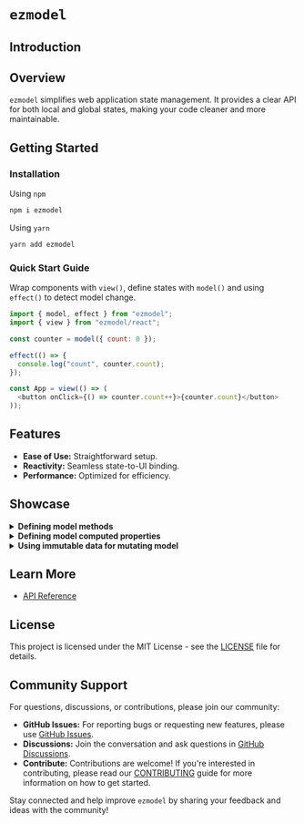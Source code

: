 # `ezmodel`

## Introduction

## Overview

`ezmodel` simplifies web application state management. It provides a clear API for both local and global states, making your code cleaner and more maintainable.

## Getting Started

### Installation

Using `npm`

```bash
npm i ezmodel
```

Using `yarn`

```bash
yarn add ezmodel
```

### Quick Start Guide

Wrap components with `view()`, define states with `model()` and using `effect()` to detect model change.

```js
import { model, effect } from "ezmodel";
import { view } from "ezmodel/react";

const counter = model({ count: 0 });

effect(() => {
  console.log("count", counter.count);
});

const App = view(() => (
  <button onClick={() => counter.count++}>{counter.count}</button>
));
```

## Features

- **Ease of Use:** Straightforward setup.
- **Reactivity:** Seamless state-to-UI binding.
- **Performance:** Optimized for efficiency.

## Showcase

<details>
    <summary><strong>Defining model methods</strong></summary>

Use object shorthand syntax to define model methods.

```js
import { model } from "ezmodel";

const app = model({
  count: 1,
  increment() {
    this.count++;
  },
  incrementBy(by) {
    this.count += by;
  },
});
```

</details>

<details>
    <summary><strong>Defining model computed properties</strong></summary>

Computed properties are object properties that contain expressions with reactive dependencies on model properties or other computed properties. When any of these reactive dependencies are updated, the computed properties will automatically re-calculate. This implies that computed properties will be memoized, allowing for efficient subsequent access.

```js
import { model } from "ezmodel";

const module1 = model({ value: 1 });
const module2 = model({ value: 2 });
const module3 = model({
  factor: 2,
  // computed properties
  get sum() {
    return (
      // internal reactive value
      this.factor *
      // external reactive values
      (module1.value + module2.value)
    );
  },
});

console.log(module3.sum); // 6
console.log(module3.sum); // the module3.sum is invoked once
module1.value++; // the module3.sum re-computes
module2.value++; // the module3.sum re-computes
module3.factor++; // the module3.sum re-computes
```

</details>

<details>
    <summary><strong>Using immutable data for mutating model</strong></summary>

Similar to other state management libraries, `ezmodel` enforces the use of immutable data when mutating model properties.

```js
import { model } from "ezmodel";

const app = model({
  todos: [],
});

// 🔴  DON'T
app.todos.push({ title: "new todo" });

// 🟢 DO
app.todos = [...app.todos, { title: "new todo" }];
```

To simplify the mutation of nested objects, the `alter` function can be utilized. This function operates similarly to the "produce" function of Immer, but it possesses additional characteristics.

```js
import { model, alter } from "ezmodel";

const app = model({
  count: 0,
  modifiedAt: undefined,
  todos: [],
  addTodo(title) {
    // If a mutation function is passed, all model accesses are drafted by Immer.
    alter(() => {
      // mutate an array
      this.todos.push({ title });
      // we also can do mutation on multiple models at once
      otherModel.todos.push({ title });
    });

    // Alternatively, a mutation map can be passed, which has the same structure as the model properties.
    alter(this, {
      modifiedAt: new Date(),
      // return a new value
      count: (prev) => prev + 1,
      // mutate draft object
      todos: (todos) => {
        todos.push({ title });
      },
    });
  },
});
```

</details>

## Learn More

- [API Reference](./docs/api-reference.md)

## License

This project is licensed under the MIT License - see the [LICENSE](https://github.com/linq2js/ezmodel/blob/main/LICENSE) file for details.

## Community Support

For questions, discussions, or contributions, please join our community:

- **GitHub Issues:** For reporting bugs or requesting new features, please use [GitHub Issues](https://github.com/linq2js/ezmodel/issues).
- **Discussions:** Join the conversation and ask questions in [GitHub Discussions](https://github.com/linq2js/ezmodel/discussions).
- **Contribute:** Contributions are welcome! If you're interested in contributing, please read our [CONTRIBUTING](https://github.com/linq2js/ezmodel/blob/main/CONTRIBUTING.md) guide for more information on how to get started.

Stay connected and help improve `ezmodel` by sharing your feedback and ideas with the community!
